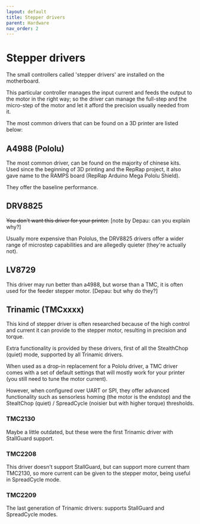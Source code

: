 ```yaml
---
layout: default
title: Stepper drivers
parent: Hardware
nav_order: 2
---
```


# Stepper drivers

The small controllers called 'stepper drivers' are installed on the motherboard.

This particular controller manages the input current and feeds the output to the motor in the right way; so the driver can manage the full-step and the micro-step of the motor and let it afford the precision usually needed from it.

The most common drivers that can be found on a 3D printer are listed below:


## A4988 (Pololu)

The most common driver, can be found on the majority of chinese kits. Used since the beginning of 3D printing and the RepRap project, it also gave name to the RAMPS board (RepRap Arduino Mega Pololu Shield).

They offer the baseline performance.

## DRV8825

~~You don't want this driver for your printer.~~ [note by Depau: can you explain why?]

Usually more expensive than Pololus, the DRV8825 drivers offer a wider range of microstep capabilities and are allegedly quieter (they're actually not).

## LV8729

This driver may run better than a4988, but worse than a TMC, it is often used for the feeder stepper motor. [Depau: but why do they?]


## Trinamic (TMCxxxx)

This kind of stepper driver is often researched because of the high control and current it can provide to the stepper motor, resulting in precision and torque.

Extra functionality is provided by these drivers, first of all the StealthChop (quiet) mode, supported by all Trinamic drivers.

When used as a drop-in replacement for a Pololu driver, a TMC driver comes with a set of default settings that will mostly work for your printer (you still need to tune the motor current).

However, when configured over UART or SPI, they offer advanced functionality such as sensorless homing (the motor is the endstop) and the StealtChop (quiet) / SpreadCycle (noisier but with higher torque) thresholds.

### TMC2130

Maybe a little outdated, but these were the first Trinamic driver with StallGuard support.

### TMC2208

This driver doesn't support StallGuard, but can support more current tham TMC2130, so more current can be given to the stepper motor, being useful in SpreadCycle mode.

### TMC2209

The last generation of Trinamic drivers: supports StallGuard and SpreadCycle modes.
